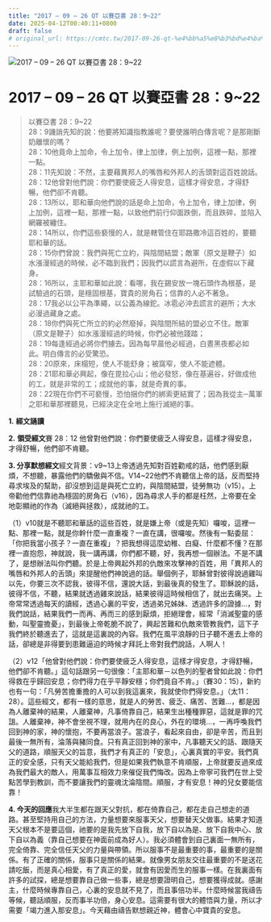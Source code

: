 ```yaml
---
title: "2017 – 09 – 26 QT 以賽亞書 28：9~22"
date: 2025-04-12T00:40:11+0800
draft: false
# original_url: https://cmtc.tw/2017-09-26-qt-%e4%bb%a5%e8%b3%bd%e4%ba%9e%e6%9b%b8-28%ef%bc%9a922
---
```


![2017 – 09 – 26 QT 以賽亞書 28：9~22](/images/qt.jpg   "2017 – 09 – 26 QT 以賽亞書 28：9~22")

# 2017 – 09 – 26 QT 以賽亞書 28：9~22

> 以賽亞書 28：9~22  
> 28：9譏誚先知的說：他要將知識指教誰呢？要使誰明白傳言呢？是那剛斷奶離懷的嗎？  
> 28：10他竟命上加命，令上加令，律上加律，例上加例，這裡一點，那裡一點。  
> 28：11先知說：不然，主要藉異邦人的嘴唇和外邦人的舌頭對這百姓說話。  
> 28：12他曾對他們說：你們要使疲乏人得安息，這樣才得安息，才得舒暢，他們卻不肯聽。  
> 28：13所以，耶和華向他們說的話是命上加命，令上加令，律上加律，例上加例，這裡一點，那裡一點，以致他們前行仰面跌倒，而且跌碎，並陷入網羅被纏住。  
> 28：14所以，你們這些褻慢的人，就是轄管住在耶路撒冷這百姓的，要聽耶和華的話。  
> 28：15你們曾說：我們與死亡立約，與陰間結盟；敵軍（原文是鞭子）如水漲漫經過的時候，必不臨到我們；因我們以謊言為避所，在虛假以下藏身。  
> 28：16所以，主耶和華如此說：看哪，我在錫安放一塊石頭作為根基，是試驗過的石頭，是穩固根基，寶貴的房角石；信靠的人必不著急。  
> 28：17我必以公平為準繩，以公義為線鉈。冰雹必沖去謊言的避所；大水必漫過藏身之處。  
> 28：18你們與死亡所立的約必然廢掉，與陰間所結的盟必立不住。敵軍（原文是鞭子）如水漲漫經過的時候，你們必被他踐踏；  
> 28：19每逢經過必將你們擄去。因為每早晨他必經過，白晝黑夜都必如此。明白傳言的必受驚恐。  
> 28：20原來，床榻短，使人不能舒身；被窩窄，使人不能遮體。  
> 28：21耶和華必興起，像在毘拉心山；他必發怒，像在基遍谷，好做成他的工，就是非常的工；成就他的事，就是奇異的事。  
> 28：22現在你們不可褻慢，恐怕捆你們的綁索更結實了；因為我從主─萬軍之耶和華那裡聽見，已經決定在全地上施行滅絕的事。

**1.** **經文誦讀**

**2.** **領受經文**賽 28：12 他曾對他們說：你們要使疲乏人得安息，這樣才得安息，才得舒暢，他們卻不肯聽。

**3. 分享默想經文**經文背景：v9~13上帝透過先知對百姓勸戒的話，他們感到厭煩，不想聽，暴露他們的驕傲與不信。V14~22他們不肯聽信上帝的話，反而堅持尋求埃及的幫助，卻沒想到這是與死亡立約，與陰間結盟，徒勞無功（v15）。上帝勸他們信靠祂為穩固的房角石（v16），因為尋求人手的都是枉然，上帝要在全地彰顯祂的作為（滅絕與拯救），成就祂的工。

（1）v10就是不聽耶和華話的這些百姓，就是嫌上帝（或是先知）囉唆，這裡一點、那裡一點，就是你幹什麼一直重複？一直在講，很囉唆。然後有一點委屈：「你把我當小孩子？一直在重複」？把我想得這麼幼稚、白癡、什麼都不懂？在那裡一直抱怨，神就說，我一講再講，你們都不聽，好，我再想一個辦法。不是不講了，是想辦法叫你們聽。於是上帝興起外邦的仇敵來攻擊神的百姓，用「異邦人的嘴唇和外邦人的舌頭」來提醒他們神說過的話。舉個例子，耶穌曾對彼得說過雞叫以先，你要三次不認我，彼得不信，還說大話，到最後真的發生了。耶穌說的話，彼得不信，不聽，結果就透過雞來說話，結果彼得這時候相信了，就出去痛哭。上帝常常透過每天的讀經，透過心裏的平安，透過弟兄姊妹、透過許多的證據…，對我們說話，結果我們一而再、再而三的感到厭煩，拒絕理會，經常「消滅聖靈的感動，叫聖靈擔憂」，到最後上帝乾脆不說了，興起苦難和仇敵來管教我們，這下子我們終於聽進去了，這就是這裏說的內容。我們在風平浪靜的日子聽不進去上帝的話，卻總是非得要到患難逼迫的時候才拜託上帝對我們說話，人啊人！

（2）v12「他曾對他們說：你們要使疲乏人得安息，這樣才得安息，才得舒暢，他們卻不肯聽。」這句話跟另一句很像：「主耶和華－以色列的聖者曾如此說：你們得救在乎歸回安息；你們得力在乎平靜安穩；你們竟自不肯。」（賽30：15），新約也有一句：「凡勞苦擔重擔的人可以到我這裏來，我就使你們得安息。」（太11：28）。這些經文，都有一樣的意思，就是人的勞苦、疲乏、痛苦、苦難…，都是因為人離棄神的結果，人離棄神，凡事倚靠自己，結果生出種種罪惡，這就是罪的咒詛。人離棄神，神不會坐視不理，就用內在的良心，外在的環境…，一再呼喚我們回到神的家，神的懷抱，不要再當浪子。當浪子，看起來自由，卻是辛苦，而且到最後一無所有，淪落與豬同食。只有真正回到神的家中，凡事聽天父的話、跟隨天父的道路，順服天父的旨意，我們才有真正的「安息」，心裏真實的平安。我們真正的安全感，只有天父能給我們，但是如果我們執意不肯順服，上帝就要反過來成為我們最大的敵人，用萬事互相效力來催促我們悔改。因為上帝寧可我們在世上受點苦學到教訓，而不要讓我們的靈魂沈淪陰間。順服，才有安息！神的兒女要能信靠！

**4. 今天的回應**我大半生都在跟天父對抗，都在倚靠自己，都在走自己想走的道路。甚至堅持用自己的方法，力量想要來服事天父，想要替天父做事。結果才知道天父根本不是要這個，祂要的是我先放下自我，放下自以為是、放下自我中心、放下自以為義（靠自己想要在神面前成為好人）。我必須體會到自己裏面一無所有，完全倚靠、完全信任天父的力量與帶領。所以服事不是最重要的事，最重要的是關係。有了正確的關係，服事只是關係的結果。就像男女朋友交往最重要的不是送花請吃飯，而是真心相愛，有了真正的愛，就會有因愛而生的服事一樣。在我裏面有許多的試探，總是想要靠自己做一些事，總是想要證明自己，想要獲得成就。感謝主，什麼時候專靠自己，心裏的安息就不見了，而且事倍功半。什麼時候當我禱告等候，聽話順服，反而事半功倍，身心安息。這需要有很大的體悟與力量，所以才需要「竭力進入那安息」。今天藉由禱告默想親近神，體會心中寶貴的安息。